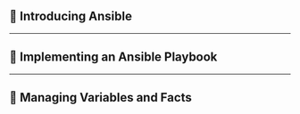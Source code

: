 ## :bookmark_tabs: Introducing Ansible
---
## :bookmark_tabs: Implementing an Ansible Playbook
---
## :bookmark_tabs: Managing Variables and Facts
